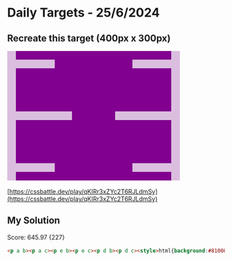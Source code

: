 # Daily Targets - 25/6/2024

## Recreate this target (400px x 300px)

<img src="./target@2x.png" width="400" height="300">

[https://cssbattle.dev/play/qKIRr3xZYc2T6RJLdmSy](https://cssbattle.dev/play/qKIRr3xZYc2T6RJLdmSy)

## My Solution

Score: 645.97 {227}

```html
<p a b><p a c><p e b><p e c><p d b><p d c><style>html{background:#81008F;color:#DBBEDF;border-inline:5vw solid}p{position:fixed;width:90;border-top:5vw solid}[a]{top:4}[b]{left:20}[c]{right:20}[d]{bottom:4}[e]{top:124;width:130
```
